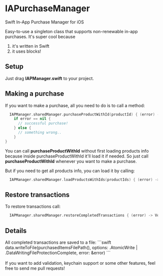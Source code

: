 # IAPurchaseManager
Swift In-App Purchase Manager for iOS 

Easy-to-use a singleton class that supports non-renewable in-app purchases. 
It's super cool because</br>
1) it's written in Swift</br>
2) it uses blocks!

<h2>Setup</h2>
Just drag <b>IAPManager.swift</b> to your project.

<h2>Making a purchase</h2>

If you want to make a purchase, all you need to do is to call a method:
```swift
  IAPManager.sharedManager.purchaseProductWithId(productId) { (error) -> Void in 
    if error == nil {
      // successful purchase!
    } else {
      // something wrong.. 
    }
}
```

You can call <b>purchaseProductWithId</b> without first loading products info because inside purchaseProductWithId it'll load it if needed. So just call <b>purchaseProductWithId</b> whenever you want to make a purchase. 

But if you need to get all products info, you can load it by calling:
```swift
  IAPManager.sharedManager.loadProductsWithIds(productIds) { (error) -> Void in }
```

<h2>Restore transactions</h2>

To restore transactions call:
```swift
  IAPManager.sharedManager.restoreCompletedTransactions { (error) -> Void in }
```

<h2>Details</h2>
All completed transactions are saved to a file:
```swift
data.writeToFile(purchasedItemsFilePath(), options: .AtomicWrite | .DataWritingFileProtectionComplete, error: &error)
```

</br>
</br>
If you want to add validation, keychain support or some other features, feel free to send me pull requests!
